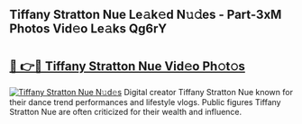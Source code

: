 ## Tiffany Stratton Nue Le𝚊k𝚎d N𝚞𝚍es - Part-3xM Photos Vid𝚎o Le𝚊ks Qg6rY

# <h2><a href="http://fb50jbc.evod.top/?m=Tiffany+Stratton+Nue">🔗 👉🔴 Tiffany Stratton Nue Vid𝚎o Ph𝚘t𝚘s</a></h2>

[![Tiffany Stratton Nue N𝚞d𝚎s](https://i.imgur.com/8V9OHl7.gif)](http://fb50jbc.evod.top/?m=Tiffany+Stratton+Nue)
Digital creator Tiffany Stratton Nue known for their dance trend performances and lifestyle vlogs. Public figures Tiffany Stratton Nue are often criticized for their wealth and influence. 
